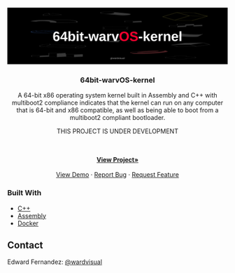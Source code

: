 <div id="top"></div>

<!-- PROJECT LOGO -->
<br />
<div align="center">
  <a href="https://github.com/wardvisual/64bit-warvOS-kernel">
    <img src="./screenshots/warvos.jpg" alt="warvOS">
  </a>

  <h3 align="center">64bit-warvOS-kernel</h3>

  <p align="center">A 64-bit x86 operating system kernel built in Assembly and C++ with multiboot2 compliance indicates that the kernel can run on any computer that is 64-bit and x86 compatible, as well as being able to boot from a multiboot2 compliant bootloader.</p>
  <p>THIS PROJECT IS UNDER DEVELOPMENT</p>
    <br />
    <br />
    <a href="https://github.com/wardvisual/64bit-warvOS-kernel"><strong>View Project»</strong></a>
    <br />    
    <br />
    <a href="https://github.com/wardvisual/64bit-warvOS-kernel">View Demo</a>
    ·
    <a href="https://github.com/wardvisual/64bit-warvOS-kernel/issues">Report Bug</a>
    ·
    <a href="https://github.com/wardvisual/64bit-warvOS-kernel/issues">Request Feature</a>
  
</div>

### Built With

- [C++]()
- [Assembly]()
- [Docker]()

<!-- CONTACT -->

## Contact

Edward Fernandez: [@wardvisual](https://www.wardvisual.me/)
